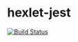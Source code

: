 # hexlet-jest
[![Build Status](https://travis-ci.com/kirillsh93/hexlet-jest.svg?branch=master)](https://travis-ci.com/kirillsh93/hexlet-jest)

